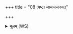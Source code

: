 +++
title = "08 त्वष्टा जायामजनयत्"

+++
<details><summary>मूलम् (WS)</summary>

त्वष्टा जायामजनयत् त्वष्टासै त्वां पतिं दधौ ।  
त्वष्टा सहस्रमायूंषि दीर्घमायुष्कृणोतु वाम् । ॥ ११ ॥
</details>
